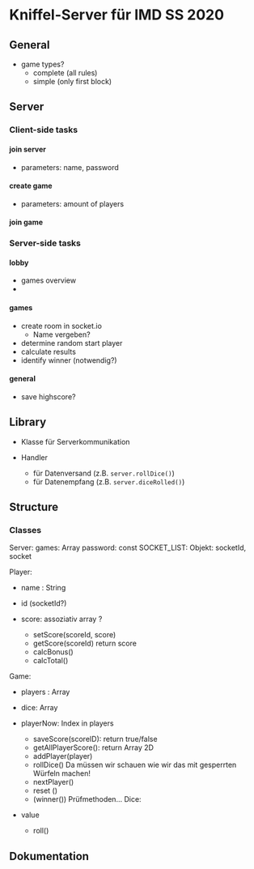 # Kniffel-Server für IMD SS 2020

## General

- game types?
  - complete (all rules)
  - simple (only first block)

## Server

### Client-side tasks

#### join server

- parameters: name, password

#### create game

- parameters: amount of players

#### join game

### Server-side tasks

#### lobby

- games overview
-

#### games

- create room in socket.io
  - Name vergeben?
- determine random start player
- calculate results
- identify winner (notwendig?)

#### general

- save highscore?

## Library

- Klasse für Serverkommunikation

- Handler
  - für Datenversand (z.B. `server.rollDice()`)
  - für Datenempfang (z.B. `server.diceRolled()`)

## Structure

### Classes
Server: 
  games: Array
  password: const 
  SOCKET_LIST: Objekt: socketId, socket
  
  
Player: 
  - name : String
  - id (socketId?)
  - score:  assoziativ array ? 
  
    - setScore(scoreId, score)
    - getScore(scoreId) return score
    - calcBonus()
    - calcTotal()

Game:
  - players : Array
  - dice: Array 
  - playerNow: Index in players
  
    - saveScore(scoreID): return true/false
    - getAllPlayerScore(): return Array 2D
    - addPlayer(player) 
    - rollDice() Da müssen wir schauen wie wir das mit gesperrten Würfeln machen!
    - nextPlayer()
    - reset ()
    - (winner())
  Prüfmethoden...
 Dice:
  - value
  
    - roll()
  
  
## Dokumentation

